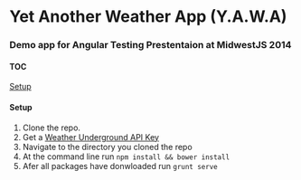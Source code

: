 Yet Another Weather App (Y.A.W.A)
====

### Demo app for Angular Testing Prestentaion at MidwestJS 2014

#### TOC
[Setup]()


#### Setup 

1. Clone the repo.
2. Get a [Weather Underground API Key](http://www.wunderground.com/weather/api/)
3. Navigate to the directory you cloned the repo
4. At the command line run `npm install && bower install`
5. Afer all packages have donwloaded run `grunt serve`


